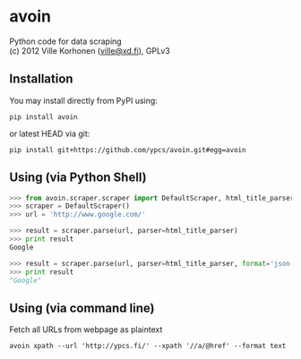 # avoin
Python code for data scraping  
(c) 2012 Ville Korhonen (ville@xd.fi), GPLv3

## Installation
You may install directly from PyPI using:

    pip install avoin

or latest HEAD via git:

    pip install git+https://github.com/ypcs/avoin.git#egg=avoin
    
## Using (via Python Shell)
```python
>>> from avoin.scraper.scraper import DefaultScraper, html_title_parser
>>> scraper = DefaultScraper()
>>> url = 'http://www.google.com/'

>>> result = scraper.parse(url, parser=html_title_parser)
>>> print result
Google

>>> result = scraper.parse(url, parser=html_title_parser, format='json')
>>> print result
"Google"
```


## Using (via command line)
Fetch all URLs from webpage as plaintext

    avoin xpath --url 'http://ypcs.fi/' --xpath '//a/@href' --format text
    
